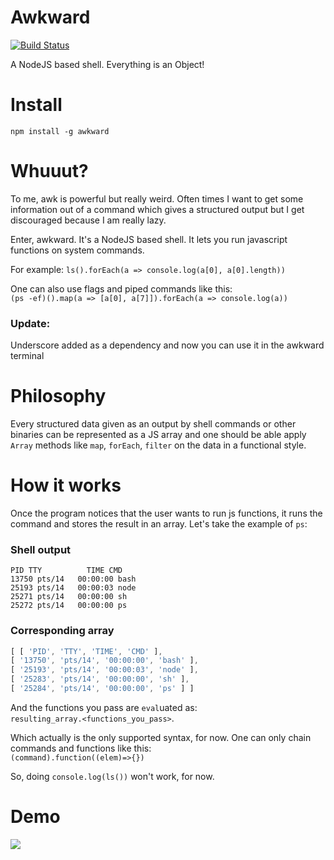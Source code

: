 # Awkward
[![Build Status](https://travis-ci.org/iostreamer-X/Awkward.png)](https://travis-ci.org/iostreamer-X/Awkward)

A NodeJS based shell. Everything is an Object!

# Install

`npm install -g awkward`

# Whuuut?
To me, awk is powerful but really weird. Often times I want to get some information
out of a command which gives a structured output but I get discouraged because
I am really lazy.

Enter, awkward. It's a NodeJS based shell. It lets you run
javascript functions on system commands.

For example:
`ls().forEach(a => console.log(a[0], a[0].length))`

One can also use flags and piped commands like this:
<br/>
`(ps -ef)().map(a => [a[0], a[7]]).forEach(a => console.log(a))`

### Update:

Underscore added as a dependency and now you can use it in the awkward terminal


# Philosophy

Every structured data given as an output by shell commands or other
binaries can be represented as a JS array and one should be able apply
`Array` methods like `map`, `forEach`, `filter` on the data in a functional style.


# How it works
Once the program notices that the user wants to run js functions, it runs the command
and stores the result in an array. Let's take the example of `ps`:

### Shell output
``` shell
PID TTY          TIME CMD
13750 pts/14   00:00:00 bash
25193 pts/14   00:00:03 node
25271 pts/14   00:00:00 sh
25272 pts/14   00:00:00 ps
```

### Corresponding array
``` js
[ [ 'PID', 'TTY', 'TIME', 'CMD' ],
[ '13750', 'pts/14', '00:00:00', 'bash' ],
[ '25193', 'pts/14', '00:00:03', 'node' ],
[ '25283', 'pts/14', '00:00:00', 'sh' ],
[ '25284', 'pts/14', '00:00:00', 'ps' ] ]
```

And the functions you pass are `eval`uated as:
<br/>
 `resulting_array.<functions_you_pass>`.

Which actually is the only supported syntax, for now. One can only chain
commands and functions like this:
<br/>
`(command).function((elem)=>{})`

So, doing `console.log(ls())` won't work, for now.  

# Demo

<a href="https://asciinema.org/a/df856vl97no487ax0ykb39vzq" target="_blank"><img src="https://asciinema.org/a/df856vl97no487ax0ykb39vzq.png" /></a>
